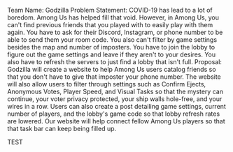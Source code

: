 Team Name: Godzilla
Problem Statement: COVID-19 has lead to a lot of boredom. Among Us has helped fill that void. However, in Among Us, you can't find previous friends that you played with to easily play with them again. You have to ask for their Discord, Instagram, or phone number to be able to send them your room code. You also can't filter by game settings besides the map and number of imposters. You have to join the lobby to figure out the game settings and leave if they aren't to your desires. You also have to refresh the servers to just find a lobby that isn't full.
Proposal: Godzilla will create a website to help Among Us users catalog friends so that you don't have to give that imposter your phone number. The website will also allow users to filter through settings such as Confirm Ejects, Anonymous Votes,  Player Speed, and Visual Tasks so that the mystery can continue, your voter privacy protected, your ship walls hole-free, and your wires in a row. Users can also create a post detailing game settings, current number of players, and the lobby's game code so that lobby refresh rates are lowered. Our website will help connect fellow Among Us players so that that task bar can keep being filled up.

TEST